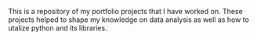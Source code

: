 This is a repository of my portfolio projects that I have worked on. These projects helped to shape my knowledge on data analysis as well as how to utalize python and its libraries. 
